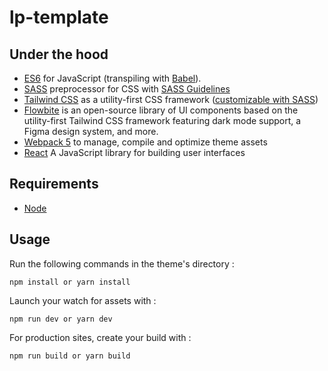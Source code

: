 # lp-template


## Under the hood

- [ES6](https://github.com/lukehoban/es6features#readme) for JavaScript (transpiling with [Babel](https://babeljs.io/)).
- [SASS](http://sass-lang.com/) preprocessor for CSS with [SASS Guidelines](https://sass-guidelin.es/#the-7-1-pattern)
- [Tailwind CSS](https://tailwindcss.com/docs/installation) as a utility-first CSS framework ([customizable with SASS](https://tailwindcss.com/docs/using-with-preprocessors#using-sass-less-or-stylus))
- [Flowbite](https://flowbite.com/docs/getting-started/introduction/) is an open-source library of UI components based on the utility-first Tailwind CSS framework featuring dark mode support, a Figma design system, and more.
- [Webpack 5](https://webpack.js.org/) to manage, compile and optimize theme assets
- [React](https://reactjs.org/) A JavaScript library for building user interfaces
## Requirements

* [Node](https://nodejs.org/)

## Usage

Run the following commands in the theme's directory :

	npm install or yarn install

Launch your watch for assets with :

	npm run dev or yarn dev

For production sites, create your build with :

	npm run build or yarn build
